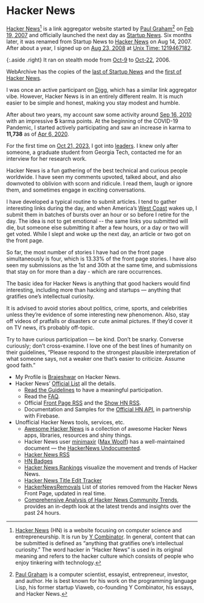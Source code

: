 # Hacker News

[Hacker News](https://news.ycombinator.com)[^HackerNews] is a link aggregator website started by [Paul Graham](https://paulgraham.com)[^PaulGraham] on [Feb 19, 2007](https://news.ycombinator.com/front?day=2007-02-19) and officially launched the next day as [Startup News](https://news.ycombinator.com/announcingnews.html). Six months later, it was renamed from Startup News to [Hacker News](https://news.ycombinator.com/hackernews.html) on Aug 14, 2007. After about a year, I signed up on [Aug 23, 2008](https://news.ycombinator.com/front?day=2008-08-23) at [Unix Time: 1219467182](https://hacker-news.firebaseio.com/v0/user/Brajeshwar.json?print=pretty).

{:.aside .right}
It ran on stealth mode from [Oct-9](https://news.ycombinator.com/front?day=2006-10-09) to [Oct-22](https://news.ycombinator.com/front?day=2006-10-22), 2006.

WebArchive has the copies of the [last of Startup News](https://web.archive.org/web/20070713212949/http://news.ycombinator.com/) and the [first of Hacker News](https://web.archive.org/web/20070830111558/http://news.ycombinator.com/).

I was once an active participant on [Digg](https://brajeshwar.com/2007/im-perhaps-the-2nd-top-indian-digger/), which has a similar link aggregator vibe. However, Hacker News is in an entirely different realm. It is much easier to be simple and honest, making you stay modest and humble.

After about two years, my account saw some activity around [Sep 16, 2010](https://web.archive.org/web/20100916231410/https://news.ycombinator.com/user?id=Brajeshwar) with an impressive **5** karma points. At the beginning of the COVID-19 Pandemic, I started actively participating and saw an increase in karma to **11,738** as of [Apr 6, 2020](https://web.archive.org/web/20200406075341/https://news.ycombinator.com/user?id=Brajeshwar).

For the first time on [Oct 21, 2023](https://news.ycombinator.com/front?day=2023-10-21), I got into [leaders](https://news.ycombinator.com/leaders). I knew only after someone, a graduate student from Georgia Tech, contacted me for an interview for her research work.

Hacker News is a fun gathering of the best technical and curious people worldwide. I have seen my comments upvoted, talked about, and also downvoted to oblivion with scorn and ridicule. I read them, laugh or ignore them, and sometimes engage in exciting conversations.

I have developed a typical routine to submit articles. I tend to gather interesting links during the day, and when America’s [West Coast](https://en.wikipedia.org/wiki/West_Coast_of_the_United_States) wakes up, I submit them in batches of bursts over an hour or so before I retire for the day. The idea is not to get emotional -- the same links you submitted will die, but someone else submitting it after a few hours, or a day or two will get voted. While I slept and woke up the next day, an article or two got on the front page.

So far, the most number of stories I have had on the front page simultaneously is four, which is 13.33% of the front page stories. I have also seen my submissions as the 1st and 30th at the same time, and submissions that stay on for more than a day - which are rare occurrences.

The basic idea for Hacker News is anything that good hackers would find interesting, including more than hacking and startups — anything that gratifies one’s intellectual curiosity.

It is advised to avoid stories about politics, crime, sports, and celebrities unless they’re evidence of some interesting new phenomenon. Also, stay off videos of pratfalls or disasters or cute animal pictures. If they’d cover it on TV news, it’s probably off-topic.

Try to have curious participation — be kind. Don’t be snarky. Converse curiously; don’t cross-examine. I love one of the best lines of humanity on their guidelines, “Please respond to the strongest plausible interpretation of what someone says, not a weaker one that’s easier to criticize. Assume good faith.”

- My Profile is [Brajeshwar](https://news.ycombinator.com/user?id=Brajeshwar) on Hacker News.
- Hacker News’ [Official List](https://news.ycombinator.com/lists) all the details.
	- [Read the Guidelines](https://news.ycombinator.com/newsguidelines.html) to have a meaningful participation.
	- Read the [FAQ](https://news.ycombinator.com/newsfaq.html).
	- Official [Front Page RSS](https://news.ycombinator.com/rss) and the [Show HN RSS](https://news.ycombinator.com/showrss).
	- Documentation and Samples for the [Official HN API](https://github.com/HackerNews/API), in partnership with Firebase.
- Unofficial Hacker News tools, services, etc.
	- [Awesome Hacker News](https://github.com/cheeaun/awesome-hacker-news) is a collection of awesome Hacker News apps, libraries, resources and shiny things.
	- Hacker News user [minimaxir](https://news.ycombinator.com/user?id=minimaxir) ([Max Woolf](https://minimaxir.com)) has a well-maintained document — the [HackerNews Undocumented](https://github.com/minimaxir/hacker-news-undocumented).
	- [Hacker News RSS](https://hnrss.github.io)
	- [HN Badges](https://hnbadges.netlify.app/?user=Brajeshwar)
	- [Hacker News Rankings](https://hnrankings.info) visualize the movement and trends of Hacker News.
	- [Hacker News Title Edit Tracker](https://hackernewstitles.netlify.app)
	- [HackerNewsRemovals](https://github.com/vitoplantamura/HackerNewsRemovals) List of stories removed from the Hacker News Front Page, updated in real time.
	- [Comprehensive Analysis of Hacker News Community Trends](https://dupeless.com/yc-analysis), provides an in-depth look at the latest trends and insights over the past 24 hours.

[^HackerNews]: [Hacker News](https://en.wikipedia.org/wiki/Hacker_News) (HN) is a website focusing on computer science and entrepreneurship. It is run by [Y Combinator](https://www.ycombinator.com). In general, content that can be submitted is defined as “anything that gratifies one’s intellectual curiosity.” The word hacker in “Hacker News” is used in its original meaning and refers to the hacker culture which consists of people who enjoy tinkering with technology.

[^PaulGraham]: [Paul Graham](https://en.wikipedia.org/wiki/Paul_Graham_(programmer)) is a computer scientist, essayist, entrepreneur, investor, and author. He is best known for his work on the programming language Lisp, his former startup Viaweb, co-founding Y Combinator, his essays, and Hacker News.